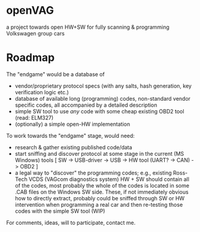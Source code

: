 # openVAG
a project towards open HW+SW for fully scanning &amp; programming Volkswagen group cars

# Roadmap
The "endgame" would be a database of 
* vendor/proprietary protocol specs (with any salts, hash generation, key verification logic etc.)
* database of available long (programming) codes, non-standard vendor specific codes, all accompanied by a detailed description
* simple SW tool to use *any* code with some cheap existing OBD2 tool (read: ELM327)
* (optionally) a simple open-HW implementation

To work towards the "endgame" stage, would need:
* research & gather existing published code/data
* start sniffing and discover protocol at some stage in the current (MS Windows) tools [ SW -> USB-driver -> USB -> HW tool (UART? -> CAN) -> OBD2 ]
* a legal way to "discover" the programming codes; 
e.g., existing Ross-Tech VCDS (VAGcom diagnostics system) HW + SW should contain all of the codes, most probably the whole of the codes is located in some .CAB files on the Windows SW side. These, if not immediately obvious how to directly extract, probably could be sniffed through SW or HW intervention when programming a real car and then re-testing those codes with the simple SW tool (WIP)

For comments, ideas, will to participate, contact me.
